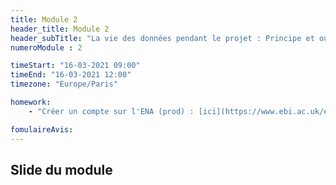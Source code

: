 ```yaml
---
title: Module 2
header_title: Module 2
header_subTitle: "La vie des données pendant le projet : Principe et outils pour organiser, nommer, versionner, stocker, archiver, mes données"
numeroModule : 2

timeStart: "16-03-2021 09:00"
timeEnd: "16-03-2021 12:00"
timezone: "Europe/Paris"

homework:
    - "Créer un compte sur l'ENA (prod) : [ici](https://www.ebi.ac.uk/ena/submit/webin/accountInfo)"

fomulaireAvis: 
---
```


## Slide du module


